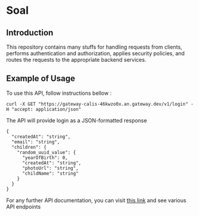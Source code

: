 # Soal
## Introduction
This repository contains many stuffs for handling requests from clients, performs authentication and authorization, applies security policies, and routes the requests to the appropriate backend services.

## Example of Usage
To use this API, follow instructions bellow :
```
curl -X GET "https://gateway-calis-46kwzo0x.an.gateway.dev/v1/login" -H "accept: application/json"
```
The API will provide login as a JSON-formatted response
```
{
  "createdAt": "string",
  "email": "string",
  "children": {
    "random_uuid_value": {
      "yearOfBirth": 0,
      "createdAt": "string",
      "photoUrl": "string",
      "childName": "string"
    }
  }
}
```
For any further API documentation, you can visit [this link](https://gateway-calis-46kwzo0x.an.gateway.dev/v1/docs#/) and see various API endpoints
